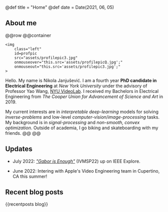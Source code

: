 @def title = "Home"
@def date = Date(2021, 06, 05)


## About me
@@row
@@container
~~~
<img 
    class="left" 
    id=profpic
    src="assets/profilepic3.jpg"
    onmouseover="this.src='assets/profilepicQ.jpg';"
    onmouseout="this.src='assets/profilepic3.jpg';"
>
~~~

Hello. My name is Nikola Janjušević. I am a fourth year **PhD candidate in
Electrical Engineering** at *New York University* under the advisory of
Professor Yao Wang, [NYU VideoLab](https://wp.nyu.edu/videolab/). I
received my Bachelors in Electrical Engineering from *The Cooper Union for Advancement of
Science and Art* in 2019.

My current interests are in *interpretable deep-learning* models for solving
*inverse-problems* and low-level *computer-vision*/*image-processing* tasks. My
background is in *signal-processing* and *non-smooth, convex optimization*.
Outside of academia, I go biking and skateboarding with my friends.
@@
@@

## Updates
* July 2022: [*"Gabor is Enough"*](https://ieeexplore.ieee.org/document/9816313) (IVMSP22) up on IEEE Explore.

* June 2022: Intering with Apple's Video Engineering team in Cupertino, CA this summer!

## Recent blog posts
{{recentposts blog}}


